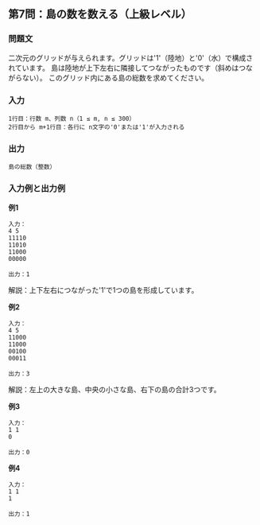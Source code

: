 ## **第7問：島の数を数える（上級レベル）**

### **問題文**

二次元のグリッドが与えられます。グリッドは'1'（陸地）と'0'（水）で構成されています。
島は陸地が上下左右に隣接してつながったものです（斜めはつながらない）。
このグリッド内にある島の総数を求めてください。

### **入力**

```
1行目：行数 m、列数 n（1 ≤ m, n ≤ 300）
2行目から m+1行目：各行に n文字の'0'または'1'が入力される
```

### **出力**

```
島の総数（整数）
```

### **入力例と出力例**

**例1**

```
入力：
4 5
11110
11010
11000
00000

出力：1
```

解説：上下左右につながった'1'で1つの島を形成しています。

**例2**

```
入力：
4 5
11000
11000
00100
00011

出力：3
```

解説：左上の大きな島、中央の小さな島、右下の島の合計3つです。

**例3**

```
入力：
1 1
0

出力：0
```

**例4**

```
入力：
1 1
1

出力：1
```

